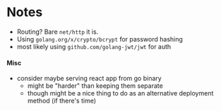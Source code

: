 # Notes

- Routing? Bare `net/http` it is.
- Using `golang.org/x/crypto/bcrypt` for password hashing
- most likely using `github.com/golang-jwt/jwt` for auth

#### Misc 

- consider maybe serving react app from go binary
    - might be "harder" than keeping them separate
    - though might be a nice thing to do as an alternative deployment method (if there's time)
